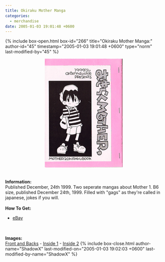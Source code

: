 ```yaml
---
title: Okiraku Mother Manga
categories:
  - merchandise
date: 2005-01-03 19:01:48 +0600
---
```

{% include box-open.html box-id="266" title="Okiraku Mother Manga:" author-id="45" timestamp="2005-01-03 19:01:48 +0600" type="norm" last-modified-by="45" %}
	<center>
	<img src="/merchandise/images/okiraku_title.jpg" border="0" alt="Okiraku Mother Manga" />
	</center>
	<br /><br />
	<b>Information:</b>
	<br />
	Published December, 24th 1999.  Two seperate mangas about Mother 1.
	B6 size, published December 24th, 1999.  Filled with "gags" as they're called in
	japanese, jokes if you will.
	<br /><br />
	<b>How To Get:</b>
	<br />
	<ul>
	<li><a href="http://www.ebay.com">eBay</a></li>
	</ul>
	<br /><br />
	<b>Images:</b>
	<br />
	<a href="/merchandise/images/okiraku1.png">Front and Backs</a> - <a href="/merchandise/images/okiraku0-1.png">Inside 1</a> - <a href="/merchandise/images/okiraku0-2.png">Inside 2</a>
{% include box-close.html author-name="ShadowX" last-modified-on="2005-01-03 19:02:03 +0600" last-modified-by-name="ShadowX" %}
